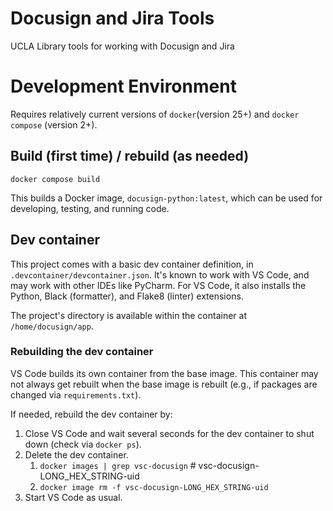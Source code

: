 # Docusign and Jira Tools
UCLA Library tools for working with Docusign and Jira

# Development Environment

Requires relatively current versions of `docker`(version 25+) and `docker compose` (version 2+).

## Build (first time) / rebuild (as needed)

`docker compose build`

This builds a Docker image, `docusign-python:latest`, which can be used for developing, testing, and running code.

## Dev container

This project comes with a basic dev container definition, in `.devcontainer/devcontainer.json`. It's known to work with VS Code,
and may work with other IDEs like PyCharm.  For VS Code, it also installs the Python, Black (formatter), and Flake8 (linter)
extensions.

The project's directory is available within the container at `/home/docusign/app`.

### Rebuilding the dev container

VS Code builds its own container from the base image. This container may not always get rebuilt when the base image is rebuilt 
(e.g., if packages are changed via `requirements.txt`).

If needed, rebuild the dev container by:
1. Close VS Code and wait several seconds for the dev container to shut down (check via `docker ps`).
2. Delete the dev container.
   1. `docker images | grep vsc-docusign` # vsc-docusign-LONG_HEX_STRING-uid
   2. `docker image rm -f vsc-docusign-LONG_HEX_STRING-uid`
3. Start VS Code as usual.
